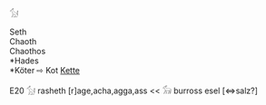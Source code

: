 𓃩  

Seth  
Chaoth  
Chaothos  
*Hades  
*Köter ⇨ Kot [Kette](Kette)  

E20 𓃩 rasheth [r]age,acha,agga,ass << 𓃘 burross esel [⇔salz?]  